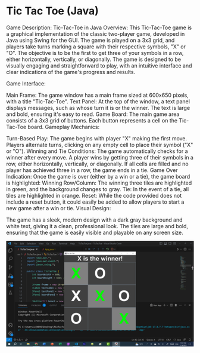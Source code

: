 # Tic Tac Toe (Java)

Game Description: Tic-Tac-Toe in Java
Overview: This Tic-Tac-Toe game is a graphical implementation of the classic two-player game, developed in Java using Swing for the GUI. The game is played on a 3x3 grid, and players take turns marking a square with their respective symbols, "X" or "O". The objective is to be the first to get three of your symbols in a row, either horizontally, vertically, or diagonally. The game is designed to be visually engaging and straightforward to play, with an intuitive interface and clear indications of the game's progress and results.

Game Interface:

Main Frame: The game window has a main frame sized at 600x650 pixels, with a title "Tic-Tac-Toe".
Text Panel: At the top of the window, a text panel displays messages, such as whose turn it is or the winner. The text is large and bold, ensuring it's easy to read.
Game Board: The main game area consists of a 3x3 grid of buttons. Each button represents a cell on the Tic-Tac-Toe board.
Gameplay Mechanics:

Turn-Based Play: The game begins with player "X" making the first move. Players alternate turns, clicking on any empty cell to place their symbol ("X" or "O").
Winning and Tie Conditions:
The game automatically checks for a winner after every move. A player wins by getting three of their symbols in a row, either horizontally, vertically, or diagonally.
If all cells are filled and no player has achieved three in a row, the game ends in a tie.
Game Over Indication: Once the game is over (either by a win or a tie), the game board is highlighted:
Winning Row/Column: The winning three tiles are highlighted in green, and the background changes to gray.
Tie: In the event of a tie, all tiles are highlighted in orange.
Reset: While the code provided does not include a reset button, it could easily be added to allow players to start a new game after a win or tie.
Visual Design:

The game has a sleek, modern design with a dark gray background and white text, giving it a clean, professional look. The tiles are large and bold, ensuring that the game is easily visible and playable on any screen size.

![Game image](images/tictactoe.png)